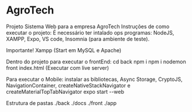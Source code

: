 # AgroTech
Projeto Sistema Web para a empresa AgroTech 
Instruções de como executar o projeto:
É necessário ter intalado ops programas: NodeJS, XAMPP, Expo, VS code, Insomnia (para ambiente de teste).

Importante!
Xampp (Start em MySQL e Apache)

Dentro do projeto para executar o frontEnd:
cd back
npm i
npm i nodemon
front index.html (Executar com live server)

Para executar o Mobile:
instalar as bibliotecas, Async Storage, CryptoJS, NavigationContainer, createNativeStackNavigator e createMaterialTopTabNavigator
expo start --web

Estrutura de pastas
./back
./docs
./front
./app
